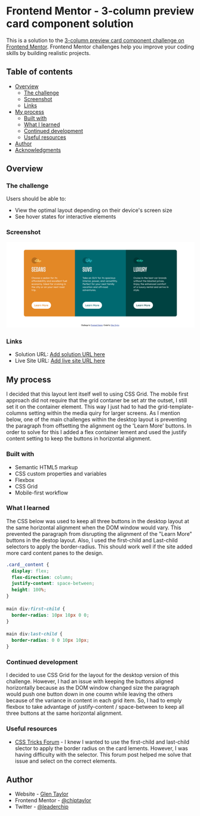 # Frontend Mentor - 3-column preview card component solution

This is a solution to the [3-column preview card component challenge on Frontend Mentor](https://www.frontendmentor.io/challenges/3column-preview-card-component-pH92eAR2-). Frontend Mentor challenges help you improve your coding skills by building realistic projects.

## Table of contents

- [Overview](#overview)
  - [The challenge](#the-challenge)
  - [Screenshot](#screenshot)
  - [Links](#links)
- [My process](#my-process)
  - [Built with](#built-with)
  - [What I learned](#what-i-learned)
  - [Continued development](#continued-development)
  - [Useful resources](#useful-resources)
- [Author](#author)
- [Acknowledgments](#acknowledgments)

## Overview

### The challenge

Users should be able to:

- View the optimal layout depending on their device's screen size
- See hover states for interactive elements

### Screenshot

![](./screenshot.png)

### Links

- Solution URL: [Add solution URL here](https://your-solution-url.com)
- Live Site URL: [Add live site URL here](https://your-live-site-url.com)

## My process

I decided that this layout lent itself well to using CSS Grid. The mobile first approach did not require that the grid contaner be set atr the outset, I still set it on the container element. This way I just had to had the grid-template-columns setting within the media quiry for larger screens. As I mention below, one of the main challenges within the desktop layout is preventing the paragraph from offsetting the alignment og the 'Learn More' buttons. In order to solve for this I added a flex container lement and used the justify content setting to keep the buttons in horizontal alignment.

### Built with

- Semantic HTML5 markup
- CSS custom properties and variables
- Flexbox
- CSS Grid
- Mobile-first workflow

### What I learned

The CSS below was used to keep all three buttons in the desktop layout at the same horizontal alignment when the DOM window would vary. This prevented the paragraph from disrupting the alignment of the "Learn More" buttons in the destop layout. Also, I used the first-child and Last-child selectors to apply the border-radius. This should work well if the site added more card content panes to the design.

```css
.card__content {
  display: flex;
  flex-direction: column;
  justify-content: space-between;
  height: 100%;
}

main div:first-child {
  border-radius: 10px 10px 0 0;
}

main div:last-child {
  border-radius: 0 0 10px 10px;
}
```

### Continued development

I decided to use CSS Grid for the layout for the desktop version of this challenge. However, I had an issue with keeping the buttons aligned horizontally because as the DOM window changed size the paragraph would push one button down in one coumn while leaving the others because of the variance in content in each grid item. So, I had to emply flexbox to take advantage of justify-content / space-between to keep all three buttons at the same horizontal alignment.

### Useful resources

- [CSS Tricks Forum](https://css-tricks.com/forums/topic/last-child-not-working/) - I knew I wanted to use the first-child and last-child slector to apply the border radius on the card lements. However, I was having difficulty with the selector. This forum post helped me solve that issue and select on the correct elements.

## Author

- Website - [Glen Taylor](https://www.glenmtaylor.com)
- Frontend Mentor - [@chiptaylor](https://www.frontendmentor.io/profile/chiptaylor)
- Twitter - [@leaderchip](https://www.twitter.com/leaderchip)
